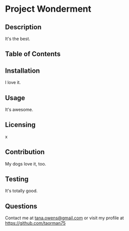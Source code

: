 # Project Wonderment

  ## Description
  It's the best.

  ## Table of Contents
  
  ## Installation
  I love it.
  
  ## Usage
  It's awesome.

  ## Licensing
  x 

  ## Contribution
  My dogs love it, too.
  
  ## Testing
  It's totally good.
  
  ## Questions
  Contact me at tana.owens@gmail.com or visit my profile at https://github.com/taorman75